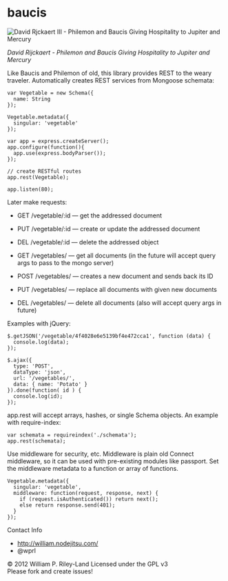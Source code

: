 baucis
=====================

![David Rjckaert III - Philemon and Baucis Giving Hospitality to Jupiter and Mercury](http://github.com/murmux/baucis/raw/master/david_rijckaert_iii-philemon_and_baucis.jpg "Hermes is like: 'Hey Baucis, don't kill that goose.  And thanks for the REST.'")

*David Rijckaert - Philemon and Baucis Giving Hospitality to Jupiter and Mercury*

Like Baucis and Philemon of old, this library provides REST to the weary traveler.  Automatically creates REST services from Mongoose schemata:

    var Vegetable = new Schema({
      name: String
    });

    Vegetable.metadata({
      singular: 'vegetable'
    });

    var app = express.createServer();
    app.configure(function(){
      app.use(express.bodyParser());
    });

    // create RESTful routes
    app.rest(Vegetable);

    app.listen(80);

Later make requests:

 * GET /vegetable/:id &mdash; get the addressed document
 * PUT /vegetable/:id &mdash; create or update the addressed document
 * DEL /vegetable/:id &mdash; delete the addressed object

 * GET /vegetables/ &mdash; get all documents (in the future will accept query args to pass to the mongo server)
 * POST /vegetables/ &mdash; creates a new document and sends back its ID  
 * PUT /vegetables/ &mdash; replace all documents with given new documents
 * DEL /vegetables/ &mdash; delete all documents (also will accept query args in future)

Examples with jQuery:

    $.getJSON('/vegetable/4f4028e6e5139bf4e472cca1', function (data) {
      console.log(data);
    });

    $.ajax({
      type: 'POST',
      dataType: 'json',
      url: '/vegetables/',
      data: { name: 'Potato' }
    }).done(function( id ) {
      console.log(id);
    });


app.rest will accept arrays, hashes, or single Schema objects.  An example with require-index:

    var schemata = requireindex('./schemata');
    app.rest(schemata);

Use middleware for security, etc.  Middleware is plain old Connect middleware, so it can be used with pre-existing modules like passport.  Set the middleware metadata to a function or array of functions.

    Vegetable.metadata({
      singular: 'vegetable',
      middleware: function(request, response, next) {
        if (request.isAuthenticated()) return next();
        else return response.send(401);
      }
    });

Contact Info

 * http://william.nodejitsu.com/
 * @wprl

&copy; 2012 William P. Riley-Land
Licensed under the GPL v3  
Please fork and create issues!
